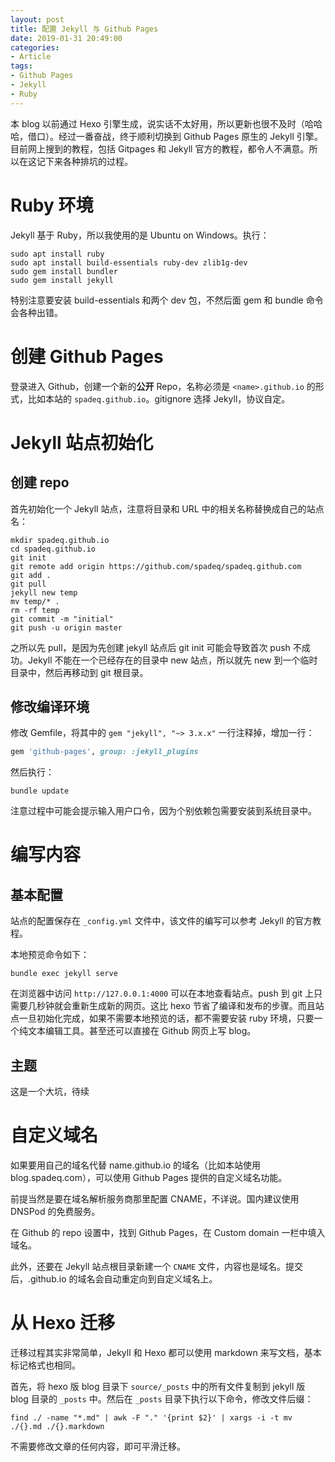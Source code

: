```yaml
---
layout: post
title: 配置 Jekyll 与 Github Pages
date: 2019-01-31 20:49:00
categories: 
- Article
tags:
- Github Pages
- Jekyll
- Ruby
---
```

本 blog 以前通过 Hexo 引擎生成，说实话不太好用，所以更新也很不及时（哈哈哈，借口）。经过一番奋战，终于顺利切换到 Github Pages 原生的 Jekyll 引擎。目前网上搜到的教程，包括 Gitpages 和 Jekyll 官方的教程，都令人不满意。所以在这记下来各种排坑的过程。

<!-- more -->

# Ruby 环境

Jekyll 基于 Ruby，所以我使用的是 Ubuntu on Windows。执行：

```shell
sudo apt install ruby
sudo apt install build-essentials ruby-dev zlib1g-dev
sudo gem install bundler
sudo gem install jekyll
```

特别注意要安装 build-essentials 和两个 dev 包，不然后面 gem 和 bundle 命令会各种出错。

# 创建 Github Pages

登录进入 Github，创建一个新的**公开** Repo，名称必须是 `<name>.github.io` 的形式，比如本站的 `spadeq.github.io`。gitignore 选择 Jekyll，协议自定。

# Jekyll 站点初始化

## 创建 repo

首先初始化一个 Jekyll 站点，注意将目录和 URL 中的相关名称替换成自己的站点名：

```shell
mkdir spadeq.github.io
cd spadeq.github.io
git init
git remote add origin https://github.com/spadeq/spadeq.github.com
git add .
git pull
jekyll new temp
mv temp/* .
rm -rf temp
git commit -m "initial"
git push -u origin master
```

之所以先 pull，是因为先创建 jekyll 站点后 git init 可能会导致首次 push 不成功。Jekyll 不能在一个已经存在的目录中 new 站点，所以就先 new 到一个临时目录中，然后再移动到 git 根目录。

## 修改编译环境

修改 Gemfile，将其中的 `gem "jekyll", "~> 3.x.x"` 一行注释掉，增加一行：

```ruby
gem 'github-pages', group: :jekyll_plugins
```

然后执行：

```shell
bundle update
```

注意过程中可能会提示输入用户口令，因为个别依赖包需要安装到系统目录中。

# 编写内容

## 基本配置

站点的配置保存在 `_config.yml` 文件中，该文件的编写可以参考 Jekyll 的官方教程。

本地预览命令如下：

```shell
bundle exec jekyll serve
```

在浏览器中访问 `http://127.0.0.1:4000` 可以在本地查看站点。push 到 git 上只需要几秒钟就会重新生成新的网页。这比 hexo 节省了编译和发布的步骤。而且站点一旦初始化完成，如果不需要本地预览的话，都不需要安装 ruby 环境，只要一个纯文本编辑工具。甚至还可以直接在 Github 网页上写 blog。

## 主题

这是一个大坑，待续

# 自定义域名

如果要用自己的域名代替 name.github.io 的域名（比如本站使用 blog.spadeq.com），可以使用 Github Pages 提供的自定义域名功能。

前提当然是要在域名解析服务商那里配置 CNAME，不详说。国内建议使用 DNSPod 的免费服务。

在 Github 的 repo 设置中，找到 Github Pages，在 Custom domain 一栏中填入域名。

此外，还要在 Jekyll 站点根目录新建一个 `CNAME` 文件，内容也是域名。提交后，.github.io 的域名会自动重定向到自定义域名上。

# 从 Hexo 迁移

迁移过程其实非常简单，Jekyll 和 Hexo 都可以使用 markdown 来写文档，基本标记格式也相同。

首先，将 hexo 版 blog 目录下 `source/_posts` 中的所有文件复制到 jekyll 版 blog 目录的 `_posts` 中。然后在 `_posts` 目录下执行以下命令，修改文件后缀：

```shell
find ./ -name "*.md" | awk -F "." '{print $2}' | xargs -i -t mv ./{}.md ./{}.markdown
```

不需要修改文章的任何内容，即可平滑迁移。